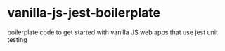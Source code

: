 # vanilla-js-jest-boilerplate
boilerplate code to get started with vanilla JS web apps that use jest unit testing
